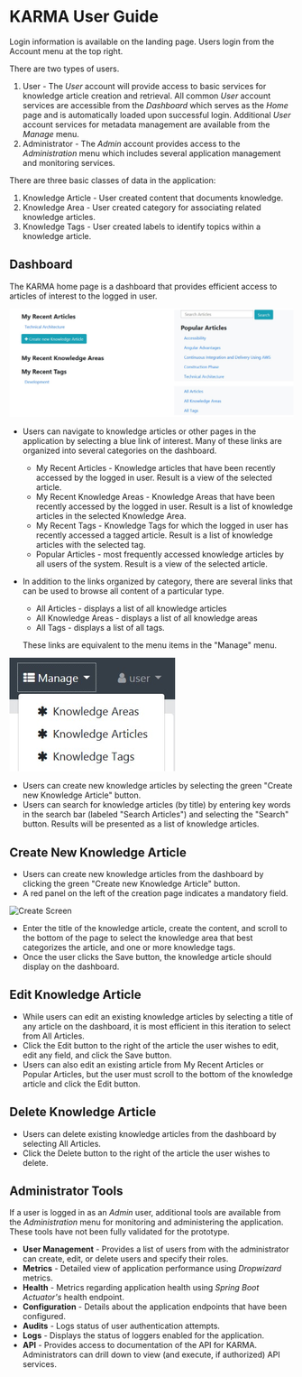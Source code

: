 # KARMA User Guide

Login information is available on the landing page.  Users login from the Account menu at the top right.

There are two types of users.

1.  User - The _User_ account will provide access to basic services for knowledge article creation and retrieval.  All common _User_ account services are accessible from the _Dashboard_ which serves as the _Home_ page and is automatically loaded upon successful login.  Additional _User_ account services for metadata management are available from the _Manage_ menu.  
2. Administrator - The _Admin_ account provides access to the _Administration_ menu which includes several application management and monitoring services.  

There are three basic classes of data in the application:

1. Knowledge Article - User created content that documents knowledge.
2. Knowledge Area - User created category for associating related knowledge articles.
3. Knowledge Tags - User created labels to identify topics within a knowledge article.

## Dashboard

The KARMA home page is a dashboard that provides efficient access to articles of interest to the logged in user.  

![Dashboard](Dashboard.jpg)

* Users can navigate to knowledge articles or other pages in the application by selecting a blue link of interest.  Many of these links are organized into several categories on the dashboard.
    * My Recent Articles - Knowledge articles that have been recently accessed by the logged in user.  Result is a view of the selected article.
    * My Recent Knowledge Areas - Knowledge Areas that have been recently accessed by the logged in user.  Result is a list of knowledge articles in the selected Knowledge Area.
    * My Recent Tags - Knowledge Tags for which the logged in user has recently accessed a tagged article.  Result is a list of knowledge articles with the selected tag.
    * Popular Articles - most frequently accessed knowledge articles by all users of the system.  Result is a view of the selected article.
* In addition to the links organized by category, there are several links that can be used to browse all content of a particular type. 
    * All Articles - displays a list of all knowledge articles
    * All Knowledge Areas - displays a list of all knowledge areas
    * All Tags - displays a list of all tags.
    
    These links are equivalent to the menu items in the "Manage" menu.
    
![Manage Menu](ManageMenu.jpg)

* Users can create new knowledge articles by selecting the green "Create new Knowledge Article" button.
* Users can search for knowledge articles (by title) by entering key words in the search bar (labeled "Search Articles") and selecting the "Search" button.  Results will be presented as a list of knowledge articles.

## Create New Knowledge Article
* Users can create new knowledge articles from the dashboard by clicking the green "Create new Knowledge Article" button.
* A red panel on the left of the creation page indicates a mandatory field.

![Create Screen](CreateScreen.jpg)

* Enter the title of the knowledge article, create the content, and scroll to the bottom of the page to select the knowledge area that best categorizes the article, and one or more knowledge tags.
* Once the user clicks the Save button, the knowledge article should display on the dashboard.

## Edit Knowledge Article

* While users can edit an existing knowledge articles by selecting a title of any article on the dashboard, it is most efficient in this iteration to select from All Articles.
* Click the Edit button to the right of the article the user wishes to edit, edit any field, and click the Save button.
* Users can also edit an existing article from My Recent Articles or Popular Articles, but the user must scroll to the bottom of the knowledge article and click the Edit button. 

## Delete Knowledge Article

* Users can delete existing knowledge articles from the dashboard by selecting All Articles.
* Click the Delete button to the right of the article the user wishes to delete.

## Administrator Tools

If a user is logged in as an _Admin_ user, additional tools are available from the _Administration_ menu for monitoring and administering the application.  These tools have not been fully validated for the prototype.

* **User Management** - Provides a list of users from with the administrator can create, edit, or delete users and specify their roles.
* **Metrics** - Detailed view of application performance using _Dropwizard_ metrics.
* **Health** - Metrics regarding application health using _Spring Boot Actuator's_ health endpoint.
* **Configuration** - Details about the application endpoints that have been configured.
* **Audits** - Logs status of user authentication attempts.
* **Logs** - Displays the status of loggers enabled for the application.
* **API** - Provides access to documentation of the API for KARMA.  Administrators can drill down to view (and execute, if authorized) API services.





